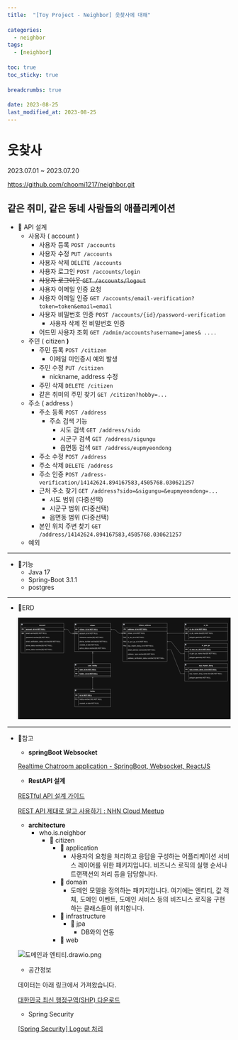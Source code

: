 ```yaml
---
title:  "[Toy Project - Neighbor] 웃찾사에 대해"

categories:
  - neighbor
tags:
  - [neighbor]

toc: true
toc_sticky: true

breadcrumbs: true

date: 2023-08-25
last_modified_at: 2023-08-25
---
```



# 웃찾사

2023.07.01 ~ 2023.07.20

https://github.com/choomi1217/neighbor.git

## **같은 취미, 같은 동네 사람들의 애플리케이션**

- 🔧 API 설계
  - 사용자 ( account )
    - 사용자 등록 `POST /accounts`
    - 사용자 수정 `PUT /accounts`
    - 사용자 삭제 `DELETE /accounts`
    - 사용자 로그인 `POST /accounts/login`
    - ~~사용자 로그아웃 `GET /accounts/logout`~~
    - 사용자 이메일 인증 요청
    - 사용자 이메일 인증 `GET /accounts/email-verification?token=token&email=email`
    - 사용자 비밀번호 인증 `POST /accounts/{id}/password-verification`
      - 사용자 삭제 전 비밀번호 인증
    - 어드민 사용자 조회 `GET /admin/accounts?username=james& ....`
  - 주민 ( citizen **)**
    - 주민 등록 `POST /citizen`
      - 이메일 미인증시 예외 발생
    - 주민 수정 `PUT /citizen`
      - nickname, address 수정
    - 주민 삭제 `DELETE /citizen`
    - 같은 취미의 주민 찾기 `GET /citizen?hobby=...`
  - 주소 ( address )
    - 주소 등록 `POST /address`
      - 주소 검색 기능
        - 시도 검색 `GET /address/sido`
        - 시군구 검색 `GET /address/sigungu`
        - 읍면동 검색 `GET /address/eupmyeondong`
    - 주소 수정 `POST /address`
    - 주소 삭제 `DELETE /address`
    - 주소 인증 `POST /adress-verification/14142624.894167583,4505768.030621257`
    - 근처 주소 찾기 `GET /address?sido=&sigungu=&eupmyeondong=...`
      - 시도 범위 (다중선택)
      - 시군구 범위 (다중선택)
      - 읍면동 범위 (다중선택)
    - 본인 위치 주변 찾기 `GET /address/14142624.894167583,4505768.030621257`
  - 예외


---

- 🔧기능
  - Java 17
  - Spring-Boot 3.1.1
  - postgres

---

- 🔧ERD

  ![주민찾기 프로젝트.png](./image/1.png)


---

- 🔧참고
  - **springBoot Websocket**

  [Realtime Chatroom application - SpringBoot, Websocket, ReactJS](https://www.youtube.com/watch?v=o_IjEDAuo8Y)

  - **RestAPI 설계**

  [RESTful API 설계 가이드](https://sanghaklee.tistory.com/57)

  [REST API 제대로 알고 사용하기 : NHN Cloud Meetup](https://meetup.nhncloud.com/posts/92)

  - **architecture**
    - who.is.neighbor
      - 📁 citizen
        - 📁 application
          - 사용자의 요청을 처리하고 응답을 구성하는 어플리케이션 서비스 레이어를 위한 패키지입니다. 비즈니스 로직의 실행 순서나 트랜잭션의 처리 등을 담당합니다.
        - 📁 domain
          - 도메인 모델을 정의하는 패키지입니다. 여기에는 엔티티, 값 객체, 도메인 이벤트, 도메인 서비스 등의 비즈니스 로직을 구현하는 클래스들이 위치합니다.
        - 📁 infrastructure
          - 📁 jpa
            - DB와의 연동
        - 📁 web

  ![도메인과 엔티티.drawio.png](https://s3-us-west-2.amazonaws.com/secure.notion-static.com/83bde2dc-58d4-40f2-9c8c-8b86a024fe02/%E1%84%83%E1%85%A9%E1%84%86%E1%85%A6%E1%84%8B%E1%85%B5%E1%86%AB%E1%84%80%E1%85%AA_%E1%84%8B%E1%85%A6%E1%86%AB%E1%84%90%E1%85%B5%E1%84%90%E1%85%B5.drawio.png)

  - 공간정보

  데이터는 아래 링크에서 가져왔습니다.

  [대한민국 최신 행정구역(SHP) 다운로드](http://www.gisdeveloper.co.kr/?p=2332)

  - Spring Security

  [[Spring Security] Logout 처리](https://velog.io/@dailylifecoding/spring-security-logout-feature)
